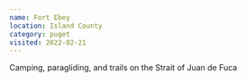 ```yaml
---
name: Fort Ebey
location: Island County
category: puget
visited: 2022-02-21
---
```


Camping, paragliding, and trails on the Strait of Juan de Fuca
